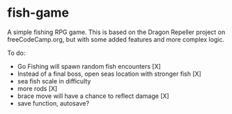 # fish-game
A simple fishing RPG game.
This is based on the Dragon Repeller project on freeCodeCamp.org,
but with some added features and more complex logic.


To do: 
- Go Fishing will spawn random fish encounters [X]
- Instead of a final boss, open seas location with stronger fish [X]
- sea fish scale in difficulty
- more rods [X]
- brace move will have a chance to reflect damage [X]
- save function, autosave?